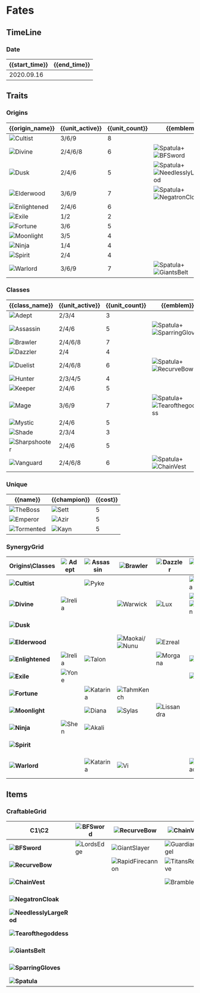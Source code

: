 # Fates

## TimeLine
### Date
| {{start_time}} | {{end_time}} |
| -              | -            |
| 2020.09.16     |              |

## Traits
### Origins
| {{origin_name}}                                            | {{unit_active}} | {{unit_count}} | {{emblem}}                                                                                                        | {{desc}} |
| -                                                          | -               | -              | -                                                                                                                 | -        |
| ![Cultist](../tfttraits/icon/set4/Cultist.png)             | 3/6/9           | 8              |                                                                                                                   |          |
| ![Divine](../tfttraits/icon/set4/SwordoftheDivine.png)     | 2/4/6/8         | 6              | ![Spatula](../tftitems/icon/set4/Spatula.png)+![BFSword](../tftitems/icon/set4/BFSword.png)                       |          |
| ![Dusk](../tfttraits/icon/set4/MantleofDusk.png)           | 2/4/6           | 5              | ![Spatula](../tftitems/icon/set4/Spatula.png)+![NeedlesslyLargeRod](../tftitems/icon/set4/NeedlesslyLargeRod.png) |          |
| ![Elderwood](../tfttraits/icon/set4/ElderwoodHeirloom.png) | 3/6/9           | 7              | ![Spatula](../tftitems/icon/set4/Spatula.png)+![NegatronCloak](../tftitems/icon/set4/NegatronCloak.png)           |          |
| ![Enlightened](../tfttraits/icon/set4/Enlightened.png)     | 2/4/6           | 6              |                                                                                                                   |          |
| ![Exile](../tfttraits/icon/set4/Exile.png)                 | 1/2             | 2              |                                                                                                                   |          |
| ![Fortune](../tfttraits/icon/set4/Fortune.png)             | 3/6             | 5              |                                                                                                                   |          |
| ![Moonlight](../tfttraits/icon/set4/Moonlight.png)         | 3/5             | 4              |                                                                                                                   |          |
| ![Ninja](../tfttraits/icon/set4/Ninja.png)                 | 1/4             | 4              |                                                                                                                   |          |
| ![Spirit](../tfttraits/icon/set4/Spirit.png)               | 2/4             | 4              |                                                                                                                   |          |
| ![Warlord](../tfttraits/icon/set4/WarlordsBanner.png)      | 3/6/9           | 7              | ![Spatula](../tftitems/icon/set4/Spatula.png)+![GiantsBelt](../tftitems/icon/set4/GiantsBelt.png)                 |          |

### Classes
| {{class_name}}                                            | {{unit_active}} | {{unit_count}} | {{emblem}}                                                                                                    | {{desc}} |
| -                                                         | -               | -              | -                                                                                                             | -        |
| ![Adept](../tfttraits/icon/set4/Adept.png)                | 2/3/4           | 3              |                                                                                                               |          |
| ![Assassin](../tfttraits/icon/set4/YoumuusGhostblade.png) | 2/4/6           | 5              | ![Spatula](../tftitems/icon/set4/Spatula.png)+![SparringGloves](../tftitems/icon/set4/SparringGloves.png)     |          |
| ![Brawler](../tfttraits/icon/set4/Brawler.png)            | 2/4/6/8         | 7              |                                                                                                               |          |
| ![Dazzler](../tfttraits/icon/set4/Dazzler.png)            | 2/4             | 4              |                                                                                                               |          |
| ![Duelist](../tfttraits/icon/set4/DuelistsZeal.png)       | 2/4/6/8         | 6              | ![Spatula](../tftitems/icon/set4/Spatula.png)+![RecurveBow](../tftitems/icon/set4/RecurveBow.png)             |          |
| ![Hunter](../tfttraits/icon/set4/Hunter.png)              | 2/3/4/5         | 4              |                                                                                                               |          |
| ![Keeper](../tfttraits/icon/set4/Keeper.png)              | 2/4/6           | 5              |                                                                                                               |          |
| ![Mage](../tfttraits/icon/set4/MagesCap.png)              | 3/6/9           | 7              | ![Spatula](../tftitems/icon/set4/Spatula.png)+![Tearofthegoddess](../tftitems/icon/set4/Tearofthegoddess.png) |          |
| ![Mystic](../tfttraits/icon/set4/Mystic.png)              | 2/4/6           | 5              |                                                                                                               |          |
| ![Shade](../tfttraits/icon/set4/Shade.png)                | 2/3/4           | 3              |                                                                                                               |          |
| ![Sharpshooter](../tfttraits/icon/set4/Sharpshooter.png)  | 2/4/6           | 5              |                                                                                                               |          |
| ![Vanguard](../tfttraits/icon/set4/VanguardsCuirass.png)  | 2/4/6/8         | 6              | ![Spatula](../tftitems/icon/set4/Spatula.png)+![ChainVest](../tftitems/icon/set4/ChainVest.png)               |          |

### Unique
| {{name}}                                           | {{champion}}                                | {{cost}} |
| -                                                  | -                                           | -        |
| ![TheBoss](../tfttraits/icon/set4/TheBoss.png)     | ![Sett](../tftchampions/icon/set4/Sett.png) | 5        |
| ![Emperor](../tfttraits/icon/set4/Emperor.png)     | ![Azir](../tftchampions/icon/set4/Azir.png) | 5        |
| ![Tormented](../tfttraits/icon/set4/Tormented.png) | ![Kayn](../tftchampions/icon/set4/Kayn.png) | 5        |

### SynergyGrid
| ****Origins\Classes****                                        | **![Adept](../tfttraits/icon/set4/Adept.png)**  | **![Assassin](../tfttraits/icon/set4/YoumuusGhostblade.png)** | **![Brawler](../tfttraits/icon/set4/Brawler.png)**                                          | **![Dazzler](../tfttraits/icon/set4/Dazzler.png)**    | **![Duelist](../tfttraits/icon/set4/DuelistsZeal.png)**                                   | **![Hunter](../tfttraits/icon/set4/Hunter.png)**    | **![Keeper](../tfttraits/icon/set4/Keeper.png)**                                                | **![Mage](../tfttraits/icon/set4/MagesCap.png)**                                            | **![Mystic](../tfttraits/icon/set4/Mystic.png)**        | **![Shade](../tfttraits/icon/set4/Shade.png)**    | **![Sharpshooter](../tfttraits/icon/set4/Sharpshooter.png)** | **![Vanguard](../tfttraits/icon/set4/VanguardsCuirass.png)** |
| -                                                              | -                                               | -                                                             | -                                                                                           | -                                                     | -                                                                                         | -                                                   | -                                                                                               | -                                                                                           | -                                                       | -                                                 | -                                                            | -                                                            |
| **![Cultist](../tfttraits/icon/set4/Cultist.png)**             |                                                 | ![Pyke](../tftchampions/icon/set4/Pyke.png)                   |                                                                                             |                                                       | ![Kalista](../tftchampions/icon/set4/Kalista.png)                                         |                                                     | ![Elise](../tftchampions/icon/set4/Elise.png)                                                   | ![TwistedFate](../tftchampions/icon/set4/TwistedFate.png)                                   | ![Zilean](../tftchampions/icon/set4/Zilean.png)         | ![Evelynn](../tftchampions/icon/set4/Evelynn.png) | ![Jhin](../tftchampions/icon/set4/Jhin.png)                  | ![Aatrox](../tftchampions/icon/set4/Aatrox.png)              |
| **![Divine](../tfttraits/icon/set4/SwordoftheDivine.png)**     | ![Irelia](../tftchampions/icon/set4/Irelia.png) |                                                               | ![Warwick](../tftchampions/icon/set4/Warwick.png)                                           | ![Lux](../tftchampions/icon/set4/Lux.png)             | ![Jax](../tftchampions/icon/set4/Jax.png)/![LeeSin](../tftchampions/icon/set4/LeeSin.png) | ![Warwick](../tftchampions/icon/set4/Warwick.png)   |                                                                                                 |                                                                                             |                                                         |                                                   |                                                              | ![MonkeyKing](../tftchampions/icon/set4/MonkeyKing.png)      |
| **![Dusk](../tfttraits/icon/set4/MantleofDusk.png)**           |                                                 |                                                               |                                                                                             |                                                       |                                                                                           |                                                     | ![Riven](../tftchampions/icon/set4/Riven.png)                                                   | ![Lillia](../tftchampions/icon/set4/Lillia.png)                                             | ![Cassiopeia](../tftchampions/icon/set4/Cassiopeia.png) |                                                   | ![Vayne](../tftchampions/icon/set4/Vayne.png)                | ![Thresh](../tftchampions/icon/set4/Thresh.png)              |
| **![Elderwood](../tfttraits/icon/set4/ElderwoodHeirloom.png)** |                                                 |                                                               | ![Maokai](../tftchampions/icon/set4/Maokai.png)/![Nunu](../tftchampions/icon/set4/Nunu.png) | ![Ezreal](../tftchampions/icon/set4/Ezreal.png)       |                                                                                           | ![Ashe](../tftchampions/icon/set4/Ashe.png)         |                                                                                                 | ![Lulu](../tftchampions/icon/set4/Lulu.png)/![Veigar](../tftchampions/icon/set4/Veigar.png) |                                                         |                                                   |                                                              | ![Hecarim](../tftchampions/icon/set4/Hecarim.png)            |
| **![Enlightened](../tfttraits/icon/set4/Enlightened.png)**     | ![Irelia](../tftchampions/icon/set4/Irelia.png) | ![Talon](../tftchampions/icon/set4/Talon.png)                 |                                                                                             | ![Morgana](../tftchampions/icon/set4/Morgana.png)     | ![Fiora](../tftchampions/icon/set4/Fiora.png)                                             |                                                     |                                                                                                 | ![Nami](../tftchampions/icon/set4/Nami.png)                                                 | ![Janna](../tftchampions/icon/set4/Janna.png)           |                                                   |                                                              |                                                              |
| **![Exile](../tfttraits/icon/set4/Exile.png)**                 | ![Yone](../tftchampions/icon/set4/Yone.png)     |                                                               |                                                                                             |                                                       | ![Yasuo](../tftchampions/icon/set4/Yasuo.png)                                             |                                                     |                                                                                                 |                                                                                             |                                                         |                                                   |                                                              |                                                              |
| **![Fortune](../tfttraits/icon/set4/Fortune.png)**             |                                                 | ![Katarina](../tftchampions/icon/set4/Katarina.png)           | ![TahmKench](../tftchampions/icon/set4/TahmKench.png)                                       |                                                       |                                                                                           |                                                     |                                                                                                 | ![Annie](../tftchampions/icon/set4/Annie.png)                                               |                                                         |                                                   | ![Jinx](../tftchampions/icon/set4/Jinx.png)                  | ![Sejuani](../tftchampions/icon/set4/Sejuani.png)            |
| **![Moonlight](../tfttraits/icon/set4/Moonlight.png)**         |                                                 | ![Diana](../tftchampions/icon/set4/Diana.png)                 | ![Sylas](../tftchampions/icon/set4/Sylas.png)                                               | ![Lissandra](../tftchampions/icon/set4/Lissandra.png) |                                                                                           | ![Aphelios](../tftchampions/icon/set4/Aphelios.png) |                                                                                                 |                                                                                             |                                                         |                                                   |                                                              |                                                              |
| **![Ninja](../tfttraits/icon/set4/Ninja.png)**                 | ![Shen](../tftchampions/icon/set4/Shen.png)     | ![Akali](../tftchampions/icon/set4/Akali.png)                 |                                                                                             |                                                       |                                                                                           |                                                     | ![Kennen](../tftchampions/icon/set4/Kennen.png)                                                 |                                                                                             | ![Shen](../tftchampions/icon/set4/Shen.png)             | ![Zed](../tftchampions/icon/set4/Zed.png)         |                                                              |                                                              |
| **![Spirit](../tfttraits/icon/set4/Spirit.png)**               |                                                 |                                                               |                                                                                             |                                                       |                                                                                           | ![Kindred](../tftchampions/icon/set4/Kindred.png)   |                                                                                                 | ![Ahri](../tftchampions/icon/set4/Ahri.png)                                                 | ![Yuumi](../tftchampions/icon/set4/Yuumi.png)           |                                                   | ![Teemo](../tftchampions/icon/set4/Teemo.png)                |                                                              |
| **![Warlord](../tfttraits/icon/set4/WarlordsBanner.png)**      |                                                 | ![Katarina](../tftchampions/icon/set4/Katarina.png)           | ![Vi](../tftchampions/icon/set4/Vi.png)                                                     |                                                       | ![XinZhao](../tftchampions/icon/set4/XinZhao.png)                                         |                                                     | ![Azir](../tftchampions/icon/set4/Azir.png)/![JarvanIV](../tftchampions/icon/set4/JarvanIV.png) |                                                                                             |                                                         |                                                   | ![Nidalee](../tftchampions/icon/set4/Nidalee.png)            | ![Garen](../tftchampions/icon/set4/Garen.png)                |

## Items
### CraftableGrid
| ****C1\C2****                                                           | **![BFSword](../tftitems/icon/set4/BFSword.png)** | **![RecurveBow](../tftitems/icon/set4/RecurveBow.png)**       | **![ChainVest](../tftitems/icon/set4/ChainVest.png)**     | **![NegatronCloak](../tftitems/icon/set4/NegatronCloak.png)**   | **![NeedlesslyLargeRod](../tftitems/icon/set4/NeedlesslyLargeRod.png)**   | **![Tearofthegoddess](../tftitems/icon/set4/Tearofthegoddess.png)** | **![GiantsBelt](../tftitems/icon/set4/GiantsBelt.png)**     | **![SparringGloves](../tftitems/icon/set4/SparringGloves.png)** | **![Spatula](../tftitems/icon/set4/Spatula.png)**                 |
| -                                                                       | -                                                 | -                                                             | -                                                         | -                                                               | -                                                                         | -                                                                   | -                                                           | -                                                               | -                                                                 |
| **![BFSword](../tftitems/icon/set4/BFSword.png)**                       | ![LordsEdge](../tftitems/icon/set4/LordsEdge.png) | ![GiantSlayer](../tftitems/icon/set4/GiantSlayer.png)         | ![GuardianAngel](../tftitems/icon/set4/GuardianAngel.png) | ![Bloodthirster](../tftitems/icon/set4/Bloodthirster.png)       | ![HextechGunblade](../tftitems/icon/set4/HextechGunblade.png)             | ![SpearofShojin](../tftitems/icon/set4/SpearofShojin.png)           | ![ZekesHerald](../tftitems/icon/set4/ZekesHerald.png)       | ![InfinityEdge](../tftitems/icon/set4/InfinityEdge.png)         | ![SwordoftheDivine](../tftitems/icon/set4/SwordoftheDivine.png)   |
| **![RecurveBow](../tftitems/icon/set4/RecurveBow.png)**                 |                                                   | ![RapidFirecannon](../tftitems/icon/set4/RapidFirecannon.png) | ![TitansResolve](../tftitems/icon/set4/TitansResolve.png) | ![RunaansHurricane](../tftitems/icon/set4/RunaansHurricane.png) | ![GuinsoosRageblade](../tftitems/icon/set4/GuinsoosRageblade.png)         | ![StatikkShiv](../tftitems/icon/set4/StatikkShiv.png)               | ![ZzRotPortal](../tftitems/icon/set4/ZzRotPortal.png)       | ![LastWhisper](../tftitems/icon/set4/LastWhisper.png)           | ![DuelistsZeal](../tftitems/icon/set4/DuelistsZeal.png)           |
| **![ChainVest](../tftitems/icon/set4/ChainVest.png)**                   |                                                   |                                                               | ![BrambleVest](../tftitems/icon/set4/BrambleVest.png)     | ![IronWill](../tftitems/icon/set4/IronWill.png)                 | ![LocketoftheIronSolari](../tftitems/icon/set4/LocketoftheIronSolari.png) | ![FrozenHeart](../tftitems/icon/set4/FrozenHeart.png)               | ![SunfireCape](../tftitems/icon/set4/SunfireCape.png)       | ![Shroud](../tftitems/icon/set4/Shroud.png)                     | ![VanguardsCuirass](../tftitems/icon/set4/VanguardsCuirass.png)   |
| **![NegatronCloak](../tftitems/icon/set4/NegatronCloak.png)**           |                                                   |                                                               |                                                           | ![DragonsClaw](../tftitems/icon/set4/DragonsClaw.png)           | ![IonicSpark](../tftitems/icon/set4/IonicSpark.png)                       | ![Chalice](../tftitems/icon/set4/Chalice.png)                       | ![Zephyr](../tftitems/icon/set4/Zephyr.png)                 | ![Quicksilver](../tftitems/icon/set4/Quicksilver.png)           | ![ElderwoodHeirloom](../tftitems/icon/set4/ElderwoodHeirloom.png) |
| **![NeedlesslyLargeRod](../tftitems/icon/set4/NeedlesslyLargeRod.png)** |                                                   |                                                               |                                                           |                                                                 | ![RabadonsDeathcap](../tftitems/icon/set4/RabadonsDeathcap.png)           | ![LudensEcho](../tftitems/icon/set4/LudensEcho.png)                 | ![Morellonomicon](../tftitems/icon/set4/Morellonomicon.png) | ![ArcaneGauntlet](../tftitems/icon/set4/ArcaneGauntlet.png)     | ![MantleofDusk](../tftitems/icon/set4/MantleofDusk.png)           |
| **![Tearofthegoddess](../tftitems/icon/set4/Tearofthegoddess.png)**     |                                                   |                                                               |                                                           |                                                                 |                                                                           | ![BlueSentinel](../tftitems/icon/set4/BlueSentinel.png)             | ![Redemption](../tftitems/icon/set4/Redemption.png)         | ![HandofJustice](../tftitems/icon/set4/HandofJustice.png)       | ![MagesCap](../tftitems/icon/set4/MagesCap.png)                   |
| **![GiantsBelt](../tftitems/icon/set4/GiantsBelt.png)**                 |                                                   |                                                               |                                                           |                                                                 |                                                                           |                                                                     | ![WarmogsArmor](../tftitems/icon/set4/WarmogsArmor.png)     | ![Backhand](../tftitems/icon/set4/Backhand.png)                 | ![WarlordsBanner](../tftitems/icon/set4/WarlordsBanner.png)       |
| **![SparringGloves](../tftitems/icon/set4/SparringGloves.png)**         |                                                   |                                                               |                                                           |                                                                 |                                                                           |                                                                     |                                                             | ![ThiefsGloves](../tftitems/icon/set4/ThiefsGloves.png)         | ![YoumuusGhostblade](../tftitems/icon/set4/YoumuusGhostblade.png) |
| **![Spatula](../tftitems/icon/set4/Spatula.png)**                       |                                                   |                                                               |                                                           |                                                                 |                                                                           |                                                                     |                                                             |                                                                 | ![ForceofNature](../tftitems/icon/set4/ForceofNature.png)         |